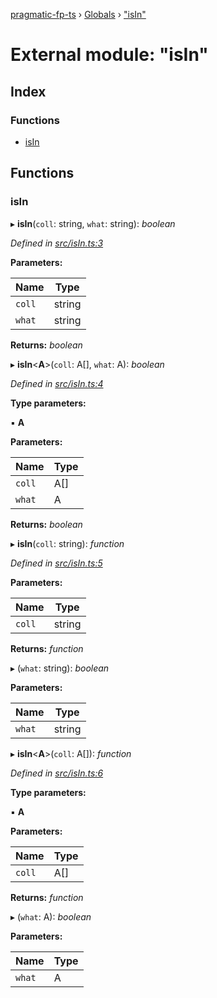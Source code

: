 [pragmatic-fp-ts](../README.md) › [Globals](../globals.md) › ["isIn"](_isin_.md)

# External module: "isIn"

## Index

### Functions

* [isIn](_isin_.md#isin)

## Functions

###  isIn

▸ **isIn**(`coll`: string, `what`: string): *boolean*

*Defined in [src/isIn.ts:3](https://github.com/hermann-p/pragmatic-fp-ts/blob/c9716de/src/isIn.ts#L3)*

**Parameters:**

Name | Type |
------ | ------ |
`coll` | string |
`what` | string |

**Returns:** *boolean*

▸ **isIn**<**A**>(`coll`: A[], `what`: A): *boolean*

*Defined in [src/isIn.ts:4](https://github.com/hermann-p/pragmatic-fp-ts/blob/c9716de/src/isIn.ts#L4)*

**Type parameters:**

▪ **A**

**Parameters:**

Name | Type |
------ | ------ |
`coll` | A[] |
`what` | A |

**Returns:** *boolean*

▸ **isIn**(`coll`: string): *function*

*Defined in [src/isIn.ts:5](https://github.com/hermann-p/pragmatic-fp-ts/blob/c9716de/src/isIn.ts#L5)*

**Parameters:**

Name | Type |
------ | ------ |
`coll` | string |

**Returns:** *function*

▸ (`what`: string): *boolean*

**Parameters:**

Name | Type |
------ | ------ |
`what` | string |

▸ **isIn**<**A**>(`coll`: A[]): *function*

*Defined in [src/isIn.ts:6](https://github.com/hermann-p/pragmatic-fp-ts/blob/c9716de/src/isIn.ts#L6)*

**Type parameters:**

▪ **A**

**Parameters:**

Name | Type |
------ | ------ |
`coll` | A[] |

**Returns:** *function*

▸ (`what`: A): *boolean*

**Parameters:**

Name | Type |
------ | ------ |
`what` | A |
